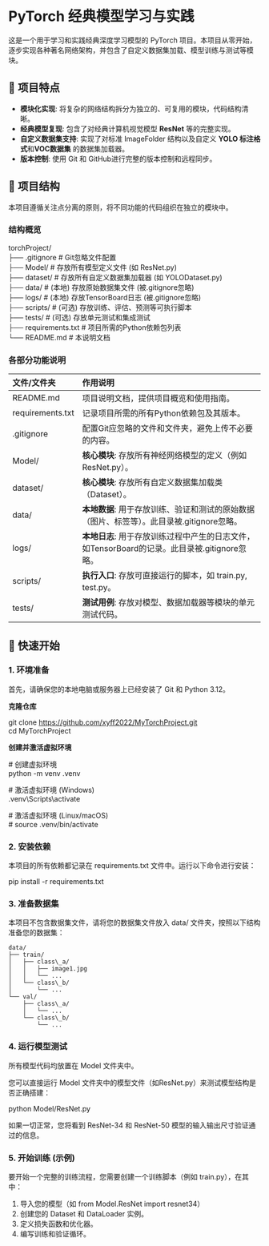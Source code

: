 # PyTorch 经典模型学习与实践

这是一个用于学习和实践经典深度学习模型的 PyTorch 项目。本项目从零开始，逐步实现各种著名网络架构，并包含了自定义数据集加载、模型训练与测试等模块。

## 🌟 项目特点

* **模块化实现**: 将复杂的网络结构拆分为独立的、可复用的模块，代码结构清晰。  
* **经典模型复现**: 包含了对经典计算机视觉模型 **ResNet** 等的完整实现。  
* **自定义数据集支持**: 实现了对标准 ImageFolder 结构以及自定义 **YOLO 标注格式**和**VOC数据集** 的数据集加载器。  
* **版本控制**: 使用 Git 和 GitHub进行完整的版本控制和远程同步。

## 📂 项目结构

本项目遵循关注点分离的原则，将不同功能的代码组织在独立的模块中。

### **结构概览**

torchProject/  
├── .gitignore          \# Git忽略文件配置  
├── Model/              \# 存放所有模型定义文件 (如 ResNet.py)  
├── dataset/            \# 存放所有自定义数据集加载器 (如 YOLODataset.py)  
├── data/               \# (本地) 存放原始数据集文件 (被.gitignore忽略)  
├── logs/               \# (本地) 存放TensorBoard日志 (被.gitignore忽略)  
├── scripts/            \# (可选) 存放训练、评估、预测等可执行脚本  
├── tests/              \# (可选) 存放单元测试和集成测试  
├── requirements.txt    \# 项目所需的Python依赖包列表  
└── README.md           \# 本说明文档

### **各部分功能说明**

| 文件/文件夹      | 作用说明                                                     |
| :--------------- | :----------------------------------------------------------- |
| README.md        | 项目说明文档，提供项目概览和使用指南。                       |
| requirements.txt | 记录项目所需的所有Python依赖包及其版本。                     |
| .gitignore       | 配置Git应忽略的文件和文件夹，避免上传不必要的内容。          |
| Model/           | **核心模块**: 存放所有神经网络模型的定义（例如 ResNet.py）。 |
| dataset/         | **核心模块**: 存放所有自定义数据集加载类（Dataset）。        |
| data/            | **本地数据**: 用于存放训练、验证和测试的原始数据（图片、标签等）。此目录被.gitignore忽略。 |
| logs/            | **本地日志**: 用于存放训练过程中产生的日志文件，如TensorBoard的记录。此目录被.gitignore忽略。 |
| scripts/         | **执行入口**: 存放可直接运行的脚本，如 train.py, test.py。   |
| tests/           | **测试用例**: 存放对模型、数据加载器等模块的单元测试代码。   |

## 🚀 快速开始

### 1\. 环境准备

首先，请确保您的本地电脑或服务器上已经安装了 Git 和 Python 3.12。

**克隆仓库**

git clone https://github.com/xyff2022/MyTorchProject.git  
cd MyTorchProject

**创建并激活虚拟环境**

\# 创建虚拟环境  
python \-m venv .venv

\# 激活虚拟环境 (Windows)  
.venv\\Scripts\\activate

\# 激活虚拟环境 (Linux/macOS)  
\# source .venv/bin/activate

### 2\. 安装依赖

本项目的所有依赖都记录在 requirements.txt 文件中。运行以下命令进行安装：

pip install \-r requirements.txt

### 3\. 准备数据集

本项目不包含数据集文件，请将您的数据集文件放入 data/ 文件夹，按照以下结构准备您的数据集：

```
data/  
├── train/  
│   ├── class\_a/  
│   │   ├── image1.jpg  
│   │   └── ...  
│   └── class\_b/  
│       └── ...  
└── val/  
    ├── class\_a/  
    │   └── ...  
    └── class\_b/  
        └── ...
```



### 4\. 运行模型测试

所有模型代码均放置在 Model 文件夹中。

您可以直接运行 Model 文件夹中的模型文件（如ResNet.py）来测试模型结构是否正确搭建：

python Model/ResNet.py

如果一切正常，您将看到 ResNet-34 和 ResNet-50 模型的输入输出尺寸验证通过的信息。

### 5\. 开始训练 (示例)

要开始一个完整的训练流程，您需要创建一个训练脚本（例如 train.py），在其中：

1. 导入您的模型（如 from Model.ResNet import resnet34）  
2. 创建您的 Dataset 和 DataLoader 实例。  
3. 定义损失函数和优化器。  
4. 编写训练和验证循环。